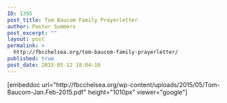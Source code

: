 ```yaml
---
ID: 1395
post_title: Tom Baucom Family Prayerletter
author: Pastor Summers
post_excerpt: ""
layout: post
permalink: >
  http://fbcchelsea.org/tom-baucom-family-prayerletter/
published: true
post_date: 2015-05-12 18:04:10
---
```

<p>[embeddoc url="http://fbcchelsea.org/wp-content/uploads/2015/05/Tom-Baucom-Jan.Feb-2015.pdf" height="1010px" viewer="google"]</p>
